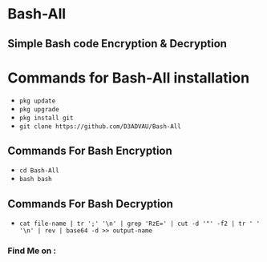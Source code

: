# Bash-All

## Simple Bash code Encryption & Decryption

# Commands for Bash-All installation

<ul><li><code>pkg update</code></li><li><code>pkg upgrade</code></li><li><code>pkg install git</code></li><li><code>git clone https://github.com/D3ADVAU/Bash-All</code></li>
</ul>

## Commands For Bash Encryption

<ul><li><code>cd Bash-All</code></li><li><code>bash bash</code></li></ul>

## Commands For Bash Decryption

<ul><li><code>cat file-name | tr ';' '\n' | grep 'RzE=' | cut -d '"' -f2 | tr ' ' '\n' | rev | base64 -d >> output-name</code></li></ul>
<!-- wp:heading {"level":3} -->
<h3><a href="https://github.com/D3ADVAU/Bash-All#find-me-on-"></a>Find Me on :</h3>
<!-- /wp:heading -->


<!-- wp:image {"linkDestination":"custom"} -->
<figure class="wp-block-image"><a href="https://github.com/D3ADVAU"><img src="https://camo.githubusercontent.com/740544dc577adf295c72af4ef4ef0914572ab834aeb7798c661280b45efd1b0b/68747470733a2f2f696d672e736869656c64732e696f2f62616467652f4769746875622d446561642d2d4d616e2d677265656e3f7374796c653d666f722d7468652d6261646765266c6f676f3d676974687562" alt=""/></a></figure>
<!-- /wp:image -->

<!-- wp:image {"linkDestination":"custom"} -->
<figure class="wp-block-image"><a href="https://www.facebook.com/D3ADVAU"><img src="https://camo.githubusercontent.com/eb0f9023a7fdcb81d2cad7b47a49b3b756b5eaf9f169f171a31f87433b628e86/68747470733a2f2f696d672e736869656c64732e696f2f62616467652f46616365626f6f6b2d446561642d2d4d616e2d7265643f7374796c653d666f722d7468652d6261646765266c6f676f3d46616365626f6f6b" alt=""/></a></figure>
<!-- /wp:image -->

<!-- wp:image {"linkDestination":"custom"} -->
<figure class="wp-block-image"><a href="https://m.me/D3ADVAU"><img src="https://camo.githubusercontent.com/b3f996a015fec9ec20f55759a6e7dc9ad46009d05cbf627bf8867a357cc3079a/68747470733a2f2f696d672e736869656c64732e696f2f62616467652f4d657373656e6765722d446561642d2d4d616e2d626c75653f7374796c653d666f722d7468652d6261646765266c6f676f3d4d657373656e676572" alt=""/></a></figure>
<!-- /wp:image -->
